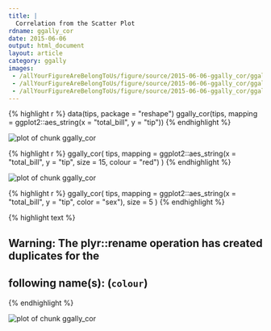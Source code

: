 ```yaml
---
title: |
  Correlation from the Scatter Plot
rdname: ggally_cor
date: 2015-06-06
output: html_document
layout: article
category: ggally
images:
 - /allYourFigureAreBelongToUs/figure/source/2015-06-06-ggally_cor/ggally_cor-1.png
 - /allYourFigureAreBelongToUs/figure/source/2015-06-06-ggally_cor/ggally_cor-2.png
 - /allYourFigureAreBelongToUs/figure/source/2015-06-06-ggally_cor/ggally_cor-3.png
---
```





{% highlight r %}
data(tips, package = "reshape")
 ggally_cor(tips, mapping = ggplot2::aes_string(x = "total_bill", y = "tip"))
{% endhighlight %}

![plot of chunk ggally_cor](/allYourFigureAreBelongToUs/figure/source/2015-06-06-ggally_cor/ggally_cor-1.png) 

{% highlight r %}
 ggally_cor(
   tips,
   mapping = ggplot2::aes_string(x = "total_bill", y = "tip", size = 15, colour = "red")
 )
{% endhighlight %}

![plot of chunk ggally_cor](/allYourFigureAreBelongToUs/figure/source/2015-06-06-ggally_cor/ggally_cor-2.png) 

{% highlight r %}
 ggally_cor(
   tips,
   mapping = ggplot2::aes_string(x = "total_bill", y = "tip", color = "sex"),
   size = 5
 )
{% endhighlight %}



{% highlight text %}
## Warning: The plyr::rename operation has created duplicates for the
## following name(s): (`colour`)
{% endhighlight %}

![plot of chunk ggally_cor](/allYourFigureAreBelongToUs/figure/source/2015-06-06-ggally_cor/ggally_cor-3.png) 